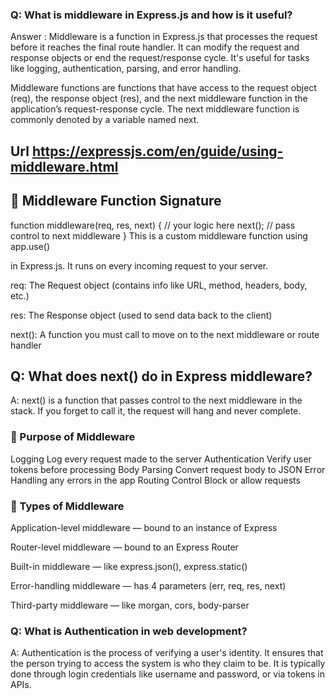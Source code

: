 ### Q: What is middleware in Express.js and how is it useful?


Answer : Middleware is a function in Express.js that processes the request before it reaches the final route handler. It can modify the request and response objects or end the request/response cycle. It's useful for tasks like logging, authentication, parsing, and error handling.

Middleware functions are functions that have access to the request object (req), the response object (res), and the next middleware function in the application’s request-response cycle. The next middleware function is commonly denoted by a variable named next.

## Url https://expressjs.com/en/guide/using-middleware.html 

## 🔁 Middleware Function Signature

function middleware(req, res, next) {
  // your logic here
  next(); // pass control to next middleware
}
This is a custom middleware function using app.use() 

in Express.js. It runs on every incoming request to your server.

req: The Request object (contains info like URL, method, headers, body, etc.)

res: The Response object (used to send data back to the client)

next(): A function you must call to move on to the next middleware or route handler

## Q: What does next() do in Express middleware?

A: next() is a function that passes control to the next middleware in the stack. If you forget to call it, the request will hang and never complete.


### 🎯 Purpose of Middleware


Logging	          Log every request made to the server
Authentication	   Verify user tokens before processing
Body Parsing	   Convert request body to JSON
Error Handling	   any errors in the app
Routing Control 	Block or allow requests



### 🧱 Types of Middleware

Application-level middleware — bound to an instance of Express

Router-level middleware — bound to an Express Router

Built-in middleware — like express.json(), express.static()

Error-handling middleware — has 4 parameters (err, req, res, next)

Third-party middleware — like morgan, cors, body-parser



### Q: What is Authentication in web development?

A: Authentication is the process of verifying a user's identity. It ensures that the person trying to access the system is who they claim to be. It is typically done through login credentials like username and password, or via tokens in APIs.
